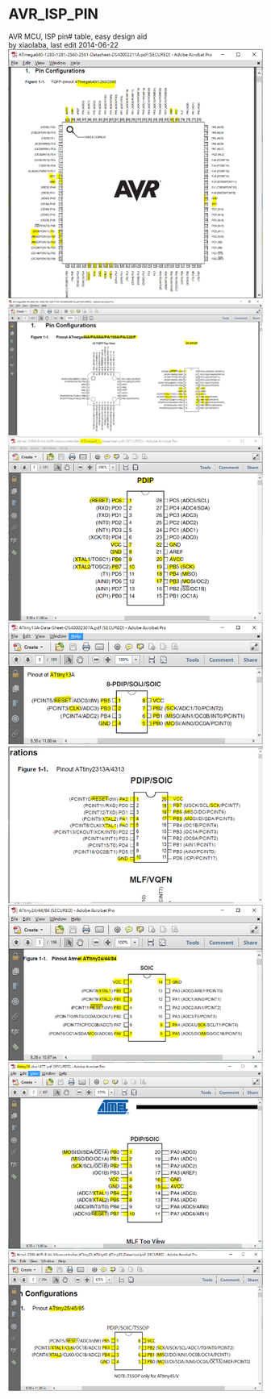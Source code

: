 # AVR_ISP_PIN   
AVR MCU, ISP pin# table, easy design aid   
by xiaolaba, last edit 2014-06-22   
![ PNG/ATMEGA2560_ISP_PIN.PNG ]( PNG/ATMEGA2560_ISP_PIN.PNG )  
![ PNG/ATMEGA328_ISP_PIN.PNG ]( PNG/ATMEGA328_ISP_PIN.PNG )  
![ PNG/ATMEGA8_ISP_PIN.PNG ]( PNG/ATMEGA8_ISP_PIN.PNG )  
![ PNG/ATTINY13_ISP_PIN.PNG ]( PNG/ATTINY13_ISP_PIN.PNG )  
![ PNG/ATTINY2313_ISP_PIN.PNG ]( PNG/ATTINY2313_ISP_PIN.PNG )  
![ PNG/ATTINY24_ISP_PIN.PNG ]( PNG/ATTINY24_ISP_PIN.PNG )  
![ PNG/ATTINY26_ISP_PIN.PNG ]( PNG/ATTINY26_ISP_PIN.PNG )  
![ PNG/ATTINY45_ISP_PIN.PNG ]( PNG/ATTINY45_ISP_PIN.PNG )  
